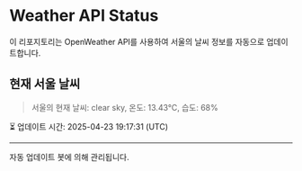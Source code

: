 
# Weather API Status

이 리포지토리는 OpenWeather API를 사용하여 서울의 날씨 정보를 자동으로 업데이트합니다.

## 현재 서울 날씨
> 서울의 현재 날씨: clear sky, 온도: 13.43°C, 습도: 68%

⏳ 업데이트 시간: 2025-04-23 19:17:31 (UTC)

---
자동 업데이트 봇에 의해 관리됩니다.
